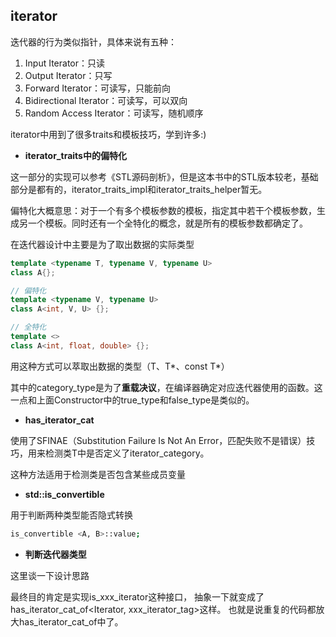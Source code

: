 ## iterator

迭代器的行为类似指针，具体来说有五种：

1. Input Iterator：只读
2. Output Iterator：只写
3. Forward Iterator：可读写，只能前向
4. Bidirectional Iterator：可读写，可以双向
5. Random Access Iterator：可读写，随机顺序

iterator中用到了很多traits和模板技巧，学到许多:)

* **iterator_traits中的偏特化**

这一部分的实现可以参考《STL源码剖析》，但是这本书中的STL版本较老，基础部分是都有的，iterator_traits_impl和iterator_traits_helper暂无。

偏特化大概意思：对于一个有多个模板参数的模板，指定其中若干个模板参数，生成另一个模板。同时还有一个全特化的概念，就是所有的模板参数都确定了。

在迭代器设计中主要是为了取出数据的实际类型

```cpp
template <typename T, typename V, typename U>
class A{};

// 偏特化
template <typename V, typename U>
class A<int, V, U> {};

// 全特化
template <>
class A<int, float, double> {};
```

用这种方式可以萃取出数据的类型（T、T*、const T*）

其中的category_type是为了**重载决议**，在编译器确定对应迭代器使用的函数。这一点和上面Constructor中的true_type和false_type是类似的。

* **has_iterator_cat**

使用了SFINAE（Substitution Failure Is Not An Error，匹配失败不是错误）技巧，用来检测类T中是否定义了iterator_category。

这种方法适用于检测类是否包含某些成员变量

* **std::is_convertible**

用于判断两种类型能否隐式转换

```sh
is_convertible <A, B>::value;
```

* **判断迭代器类型**

这里谈一下设计思路

最终目的肯定是实现is_xxx_iterator<Iterator>这种接口，
抽象一下就变成了has_iterator_cat_of<Iterator, xxx_iterator_tag>这样。
也就是说重复的代码都放大has_iterator_cat_of中了。